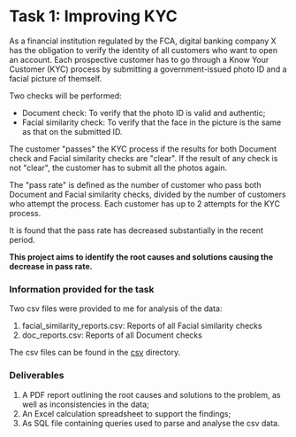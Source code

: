 # Task 1: Improving KYC

As a financial institution regulated by the FCA, digital banking company X has the obligation to verify the identity of all customers who want to open an account. 
Each prospective customer has to go through a Know Your Customer (KYC) process by submitting a government-issued photo ID and a facial picture of themself. 

Two checks will be performed:
* Document check: To verify that the photo ID is valid and authentic;
* Facial similarity check: To verify that the face in the picture is the same as that on the submitted ID.

The customer "passes" the KYC process if the results for both Document check and Facial similarity checks are "clear". If the result of any check is not "clear", the customer has to submit all the photos again.

The "pass rate" is defined as the number of customer who pass both Document and Facial similarity checks, divided by the number of customers who attempt the process. Each customer has up to 2 attempts for the KYC process.

It is found that the pass rate has decreased substantially in the recent period. 

**This project aims to identify the root causes and solutions causing the decrease in pass rate.**

### Information provided for the task
Two csv files were provided to me for analysis of the data:
1. facial_similarity_reports.csv: Reports of all Facial similarity checks
1. doc_reports.csv: Reports of all Document checks

The csv files can be found in the [csv](https://github.com/YingXie24/SQL/tree/master/1-DigitalBanking-DataAnalytics/1-ImprovingKYC/csv) directory.

### Deliverables
1. A PDF report outlining the root causes and solutions to the problem, as well as inconsistencies in the data;
1. An Excel calculation spreadsheet to support the findings;
1. As SQL file containing queries used to parse and analyse the csv data.
